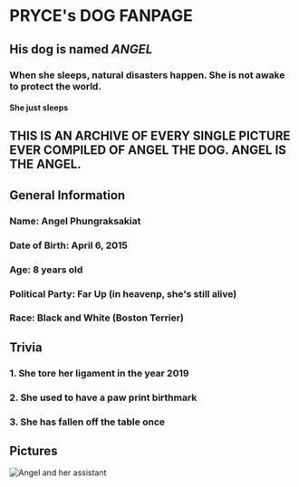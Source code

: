 # PRYCE's DOG FANPAGE                                         
## His dog is named **_ANGEL_**
### When she sleeps, natural disasters happen. She is not awake to protect the world.
#### She just sleeps
## THIS IS AN ARCHIVE OF EVERY SINGLE PICTURE EVER COMPILED OF ANGEL THE DOG. ANGEL IS THE ANGEL. 
## General Information
### Name: Angel Phungraksakiat
### Date of Birth: April 6, 2015
### Age: 8 years old
### Political Party: Far Up (in heavenp, she's still alive)
### Race: Black and White (Boston Terrier)

## Trivia
### 1. She tore her ligament in the year 2019
### 2. She used to have a paw print birthmark
### 3. She has fallen off the table once

## Pictures
![Angel and her assistant](https://drive.google.com/file/d/1XIl4SY0-yF8ieQM3v1FG1GIoJn66FAY8/view?usp=drive_link)


